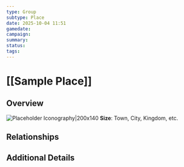 ```yaml
---
type: Group
subtype: Place
date: 2025-10-04 11:51
gamedate:
campaign:
summary:
status:
tags:
---
```

# [[Sample Place]]

## Overview 
![Placeholder Iconography|200x140](ImagePlaceholder.png)
**Size**: Town, City, Kingdom, etc. 

## Relationships


## Additional Details 

